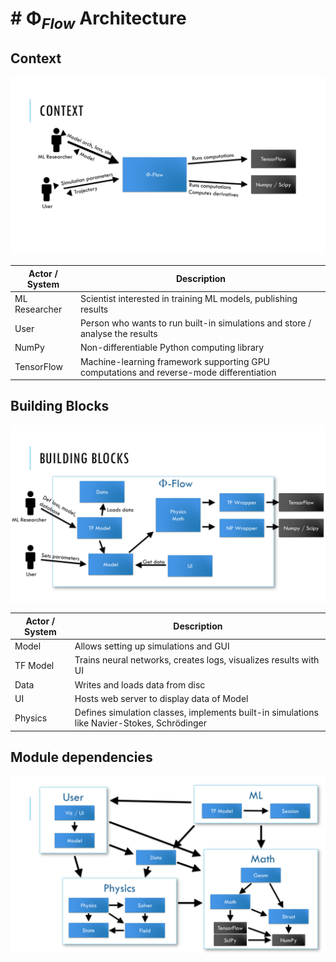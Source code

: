 # # Φ<sub>*Flow*</sub> Architecture


## Context

![Context](documentation/figures/Context.png)

|    Actor / System    |    Description                                                                                  |
|----------------------|-------------------------------------------------------------------------------------------------|
|    ML Researcher     |    Scientist interested in training   ML models, publishing results                             |
|    User              |    Person who wants to run built-in   simulations and store / analyse the results               |
|    NumPy             |    Non-differentiable Python   computing library                                                |
|    TensorFlow        |    Machine-learning framework   supporting GPU computations and reverse-mode differentiation    |

## Building Blocks

![Building Blocks](documentation/figures/Building_Blocks.png)

|    Actor / System |    Description                                                                                        |
|-------------------|-------------------------------------------------------------------------------------------------------|
|    Model          |    Allows setting up simulations and   GUI                                                            |
|    TF Model       |    Trains neural networks, creates   logs, visualizes results with UI                                 |
|    Data           |    Writes and loads data from disc                                                                    |
|    UI             |    Hosts web server to display data   of Model                                                        |
|    Physics        |    Defines simulation classes,   implements built-in simulations like Navier-Stokes,   Schrödinger    |

## Module dependencies

![Module Diagram](documentation/figures/Module_Diagram.png)
